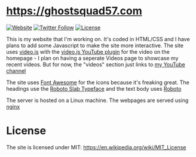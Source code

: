 # https://ghostsquad57.com
[![Website](https://img.shields.io/website-up-down-green-red/https/ghostsquad57.com.svg?style=flat-square)](https://ghostsquad57.com)
[![Twitter Follow](https://img.shields.io/twitter/follow/ghostsquad57.svg?style=social&label=Follow&style=flat-square)](https://twitter.com/GhostSquad57)
[![License](https://img.shields.io/:license-MIT-blue.svg?style=flat-square)](https://en.wikipedia.org/wiki/MIT_License)

This is my website that I'm working on. It's coded in HTML/CSS and I have plans to add some Javascript to make the site more interactive. The site uses [video.js](http://videojs.com/) with the [video.js YouTube plugin](https://github.com/videojs/videojs-youtube) for the video on the homepage - I plan on having a seperate Videos page to showcase my recent videos. But for now, the "videos" section just links to [my YouTube channel](https://www.youtube.com/channel/UCQZbfMs3ytzjT0hLEvJPvcQ)

The site uses [Font Awesome](http://fontawesome.io/) for the icons because it's freaking great. The headings use the [Roboto Slab Typeface](https://fonts.google.com/specimen/Roboto+Slab) and the text body uses [Roboto](https://fonts.google.com/specimen/Roboto)

The server is hosted on a Linux machine. The webpages are served using [nginx](https://www.nginx.com/)

# License
The site is licensed under MIT: https://en.wikipedia.org/wiki/MIT_License
